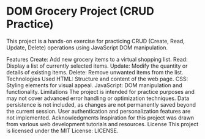 # DOM Grocery Project (CRUD Practice)

This project is a hands-on exercise for practicing CRUD (Create, Read, Update, Delete) operations using JavaScript DOM manipulation.

Features
Create: Add new grocery items to a virtual shopping list.
Read: Display a list of currently selected items.
Update: Modify the quantity or details of existing items.
Delete: Remove unwanted items from the list.
Technologies Used
HTML: Structure and content of the web page.
CSS: Styling elements for visual appeal.
JavaScript: DOM manipulation and functionality.
Limitations
The project is intended for practice purposes and may not cover advanced error handling or optimization techniques.
Data persistence is not included, as changes are not permanently saved beyond the current session.
User authentication and personalization features are not implemented.
Acknowledgments
Inspiration for this project was drawn from various web development tutorials and resources.
License
This project is licensed under the MIT License: LICENSE.
